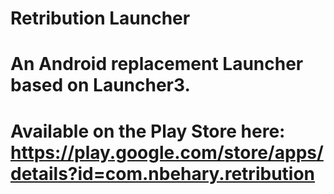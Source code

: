 # Retribution Launcher
#
# An Android replacement Launcher based on Launcher3.
# 
# Available on the Play Store here: https://play.google.com/store/apps/details?id=com.nbehary.retribution
